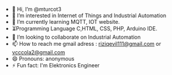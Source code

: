 - 👋 Hi, I’m @mturcot3
- 👀 I’m interested in Internet of Things and Industrial Automation
- 🌱 I’m currently learning MQTT, IOT website. 
- ⏳Programming Language C,HTML, CSS, PHP, Arduino IDE. 
- 💞️ I’m looking to collaborate on Industrial Automation
- 📫 How to reach me gmail adress : riziqevil111@gmail.com or vcccola2@gmail.com
- 😄 Pronouns: anonymous
- ⚡ Fun fact: I'm Elektronics Engineer

<!---
mturcot3/mturcot3 is a ✨ special ✨ repository because its `README.md` (this file) appears on your GitHub profile.
You can click the Preview link to take a look at your changes.
--->
